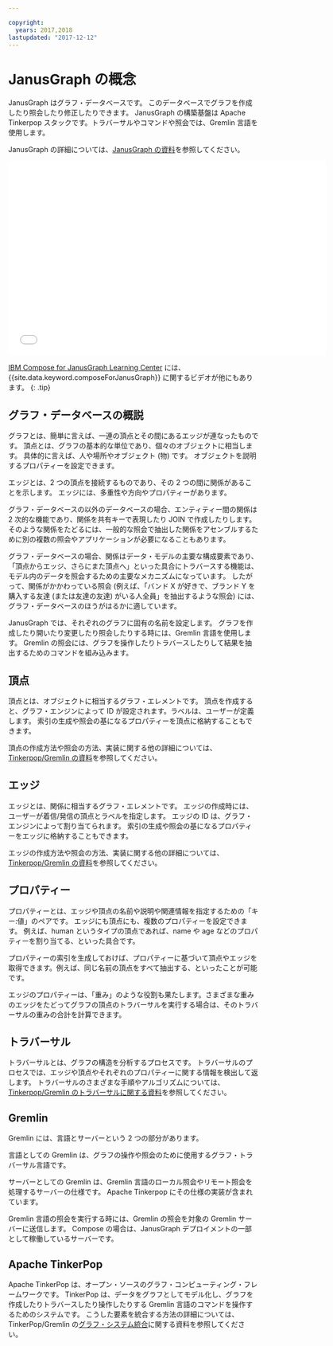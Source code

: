 ```yaml
---

copyright:
  years: 2017,2018
lastupdated: "2017-12-12"
---
```


# JanusGraph の概念

JanusGraph はグラフ・データベースです。 このデータベースでグラフを作成したり照会したり修正したりできます。 JanusGraph の構築基盤は Apache Tinkerpop スタックです。トラバーサルやコマンドや照会では、Gremlin 言語を使用します。

JanusGraph の詳細については、[JanusGraph の資料](http://docs.janusgraph.org/latest/index.html)を参照してください。

<iframe class="embed-responsive-item" id="youtubeplayer" type="text/html" width="640" height="390" src="//www.youtube.com/embed/zTaoMWv6lnE?rel=0" frameborder="0" webkitallowfullscreen mozallowfullscreen allowfullscreen> </iframe>

[IBM Compose for JanusGraph Learning Center](http://ibm.biz/janusgraph-learning) には、{{site.data.keyword.composeForJanusGraph}} に関するビデオが他にもあります。
{: .tip}

## グラフ・データベースの概説

グラフとは、簡単に言えば、一連の頂点とその間にあるエッジが連なったものです。 頂点とは、グラフの基本的な単位であり、個々のオブジェクトに相当します。 具体的に言えば、人や場所やオブジェクト (物) です。  オブジェクトを説明するプロパティーを設定できます。 

エッジとは、2 つの頂点を接続するものであり、その 2 つの間に関係があることを示します。 エッジには、多重性や方向やプロパティーがあります。

グラフ・データベースの以外のデータベースの場合、エンティティー間の関係は 2 次的な機能であり、関係を共有キーで表現したり JOIN で作成したりします。 そのような関係をたどるには、一般的な照会で抽出した関係をアセンブルするために別の複数の照会やアプリケーションが必要になることもあります。

グラフ・データベースの場合、関係はデータ・モデルの主要な構成要素であり、「頂点からエッジ、さらにまた頂点へ」といった具合にトラバースする機能は、モデル内のデータを照会するための主要なメカニズムになっています。 したがって、関係がかかわっている照会 (例えば、「バンド X が好きで、ブランド Y を購入する友達 (または友達の友達) がいる人全員」を抽出するような照会) には、グラフ・データベースのほうがはるかに適しています。 

JanusGraph では、それぞれのグラフに固有の名前を設定します。 グラフを作成したり開いたり変更したり照会したりする時には、Gremlin 言語を使用します。 Gremlin の照会には、グラフを操作したりトラバースしたりして結果を抽出するためのコマンドを組み込みます。

## 頂点

頂点とは、オブジェクトに相当するグラフ・エレメントです。 頂点を作成すると、グラフ・エンジンによって ID が設定されます。ラベルは、ユーザーが定義します。 索引の生成や照会の基になるプロパティーを頂点に格納することもできます。

頂点の作成方法や照会の方法、実装に関する他の詳細については、[Tinkerpop/Gremlin の資料](http://tinkerpop.apache.org/docs/3.2.3/reference/#_the_graph_structure)を参照してください。

## エッジ

エッジとは、関係に相当するグラフ・エレメントです。 エッジの作成時には、ユーザーが着信/発信の頂点とラベルを指定します。 エッジの ID は、グラフ・エンジンによって割り当てられます。 索引の生成や照会の基になるプロパティーをエッジに格納することもできます。

エッジの作成方法や照会の方法、実装に関する他の詳細については、[Tinkerpop/Gremlin の資料](http://tinkerpop.apache.org/docs/3.2.3/reference/#_the_graph_structure)を参照してください。

## プロパティー

プロパティーとは、エッジや頂点の名前や説明や関連情報を指定するための「キー:値」のペアです。 エッジにも頂点にも、複数のプロパティーを設定できます。 例えば、human というタイプの頂点であれば、name や age などのプロパティーを割り当てる、といった具合です。

プロパティーの索引を生成しておけば、プロパティーに基づいて頂点やエッジを取得できます。例えば、同じ名前の頂点をすべて抽出する、といったことが可能です。

エッジのプロパティーは、「重み」のような役割も果たします。さまざまな重みのエッジをたどってグラフの頂点のトラバーサルを実行する場合は、そのトラバーサルの重みの合計を計算できます。 

## トラバーサル

トラバーサルとは、グラフの構造を分析するプロセスです。 トラバーサルのプロセスでは、エッジや頂点やそれぞれのプロパティーに関する情報を検出して返します。 トラバーサルのさまざまな手順やアルゴリズムについては、[Tinkerpop/Gremlin のトラバーサルに関する資料](http://tinkerpop.apache.org/docs/3.2.3/reference/#traversal)を参照してください。

## Gremlin

Gremlin には、言語とサーバーという 2 つの部分があります。

言語としての Gremlin は、グラフの操作や照会のために使用するグラフ・トラバーサル言語です。

サーバーとしての Gremlin は、Gremlin 言語のローカル照会やリモート照会を処理するサーバーの仕様です。 Apache Tinkerpop にその仕様の実装が含まれています。

Gremlin 言語の照会を実行する時には、Gremlin の照会を対象の Gremlin サーバーに送信します。 Compose の場合は、JanusGraph デプロイメントの一部として稼働しているサーバーです。

## Apache TinkerPop

Apache TinkerPop は、オープン・ソースのグラフ・コンピューティング・フレームワークです。 TinkerPop は、データをグラフとしてモデル化し、グラフを作成したりトラバースしたり操作したりする Gremlin 言語のコマンドを操作するためのシステムです。 こうした要素を統合する方法の詳細については、TinkerPop/Gremlin の[グラフ・システム統合](http://tinkerpop.apache.org/docs/3.2.3/reference/#_graph_system_integration)に関する資料を参照してください。
